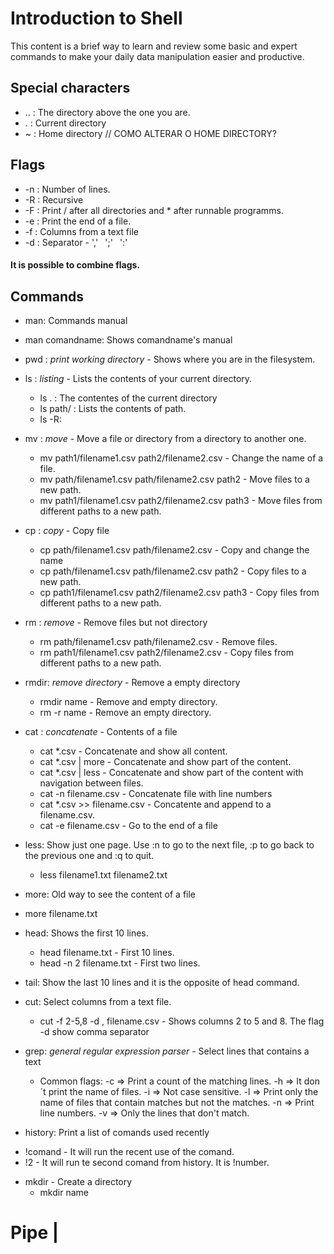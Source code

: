 # Introduction to Shell

This content is a brief way to learn and review some basic and expert commands to make your daily data manipulation easier and productive.

## Special characters
* ..    : The directory above the one you are.
* .     : Current directory
* ~     : Home directory // COMO ALTERAR O HOME DIRECTORY?

## Flags

* -n : Number of lines.
* -R : Recursive
* -F : Print / after all directories and * after runnable programms.
* -e : Print the end of a file.
* -f : Columns from a text file
* -d : Separator - ','` ` ';'` ` ':'

#### It is possible to combine flags.

## Commands

* man: Commands manual
 - man comandname: Shows comandname's manual

* pwd   : *print working directory* - Shows where you are in the filesystem.

* ls    : *listing* - Lists the contents of your current directory. 
    - ls .    : The contentes of the current directory
    - ls path/   : Lists the contents of path.
    - ls -R:
* mv    : *move* - Move a file or directory from a directory to another one.
    - mv path1/filename1.csv path2/filename2.csv    - Change the name of a file. 
    - mv path/filename1.csv path/filename2.csv path2 - Move files to a new path. 
    - mv path1/filename1.csv path2/filename2.csv path3 - Move files from different paths to a new path.
* cp    : *copy* - Copy file
    - cp path/filename1.csv path/filename2.csv - Copy and change the name
    - cp path/filename1.csv path/filename2.csv path2 - Copy files to a new path. 
    - cp path1/filename1.csv path2/filename2.csv path3 - Copy files from different paths to a new path.
* rm    : *remove* - Remove files but not directory
    - rm path/filename1.csv path/filename2.csv - Remove files.
    - rm path1/filename1.csv path2/filename2.csv - Copy files from different paths to a new path.

* rmdir: *remove directory* - Remove a empty directory
    - rmdir name - Remove and empty directory.
   - rm -r name - Remove an empty directory.
* cat : *concatenate* - Contents of a file
  - cat *.csv - Concatenate and show all content.
  - cat *.csv | more - Concatenate and show part of the content.
  - cat *.csv | less - Concatenate and show part of the content with navigation between files.
  - cat -n filename.csv - Concatenate file with line numbers
  - cat *.csv >> filename.csv - Concatente and append to a filename.csv.
  - cat -e filename.csv - Go to the end of a file
  
* less: Show just one page. Use :n to go to the next file, :p to go back to the previous one and :q to quit.
    - less filename1.txt filename2.txt
* more: Old way to see the content of a file
 - more filename.txt 
 
 * head: Shows the first 10 lines.
    - head filename.txt - First 10 lines.
    - head -n 2 filename.txt - First two lines.
 
 * tail: Show the last 10 lines and it is the opposite of head command.
 
 * cut: Select columns from a text file.
    - cut -f 2-5,8 -d , filename.csv - Shows columns 2 to 5 and 8. The flag -d show comma separator
    
* grep: *general regular expression parser* - Select lines that contains a text
    - Common flags: -c => Print a count of the matching lines. 
    -h => It don´t print the name of files. 
    -i => Not case sensitive. 
    -l => Print only the name of files that contain matches but not the matches. 
    -n => Print line numbers. 
    -v => Only the lines that don't match.
 
* history: Print a list of comands used recently
 - !comand - It will run the recent use of the comand.
 - !2 - It will run te second comand from history. It is !number.
 
* mkdir - Create a directory
    - mkdir name

# Pipe |
